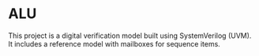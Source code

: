 # ALU
This project is a digital verification model built using SystemVerilog (UVM). It includes a reference model with mailboxes for sequence items.

